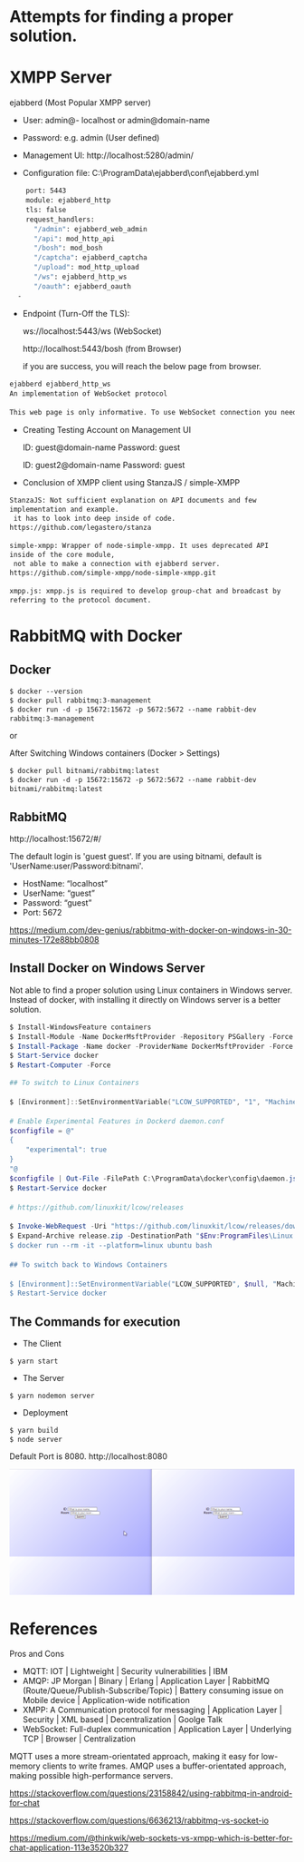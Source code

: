 # Attempts for finding a proper solution.

# XMPP Server

ejabberd (Most Popular XMPP server)

- User: admin@- localhost or admin@domain-name

- Password: e.g. admin (User defined)

- Management UI: http://localhost:5280/admin/

- Configuration file:  C:\ProgramData\ejabberd\conf\ejabberd.yml

```bash
    port: 5443
    module: ejabberd_http
    tls: false
    request_handlers:
      "/admin": ejabberd_web_admin
      "/api": mod_http_api
      "/bosh": mod_bosh
      "/captcha": ejabberd_captcha
      "/upload": mod_http_upload
      "/ws": ejabberd_http_ws
      "/oauth": ejabberd_oauth
  -
```

- Endpoint (Turn-Off the TLS): 

    ws://localhost:5443/ws (WebSocket)

    http://localhost:5443/bosh (from Browser)

    if you are success, you will reach the below page from browser. 

```bash
ejabberd ejabberd_http_ws
An implementation of WebSocket protocol

This web page is only informative. To use WebSocket connection you need a Jabber/XMPP client that supports it.
```

- Creating Testing Account on Management UI

    ID: guest@domain-name Password: guest

    ID: guest2@domain-name Password: guest
    
- Conclusion of XMPP client using StanzaJS / simple-XMPP
 
 ```
 StanzaJS: Not sufficient explanation on API documents and few implementation and example. 
  it has to look into deep inside of code. https://github.com/legastero/stanza
 
 simple-xmpp: Wrapper of node-simple-xmpp. It uses deprecated API inside of the core module, 
  not able to make a connection with ejabberd server. https://github.com/simple-xmpp/node-simple-xmpp.git

 xmpp.js: xmpp.js is required to develop group-chat and broadcast by referring to the protocol document.
 ```

# RabbitMQ with Docker

## Docker

```
$ docker --version
$ docker pull rabbitmq:3-management
$ docker run -d -p 15672:15672 -p 5672:5672 --name rabbit-dev rabbitmq:3-management
```

or

After Switching Windows containers (Docker > Settings)

```
$ docker pull bitnami/rabbitmq:latest
$ docker run -d -p 15672:15672 -p 5672:5672 --name rabbit-dev bitnami/rabbitmq:latest
```

## RabbitMQ
http://localhost:15672/#/

The default login is 'guest guest'. If you are using bitnami, default is 'UserName:user/Password:bitnami'.

 - HostName: “localhost”
 - UserName: “guest”
 - Password: “guest”
 - Port: 5672

 https://medium.com/dev-genius/rabbitmq-with-docker-on-windows-in-30-minutes-172e88bb0808
 
## Install Docker on Windows Server 

Not able to find a proper solution using Linux containers in Windows server. Instead of docker, with installing it directly on Windows server is a better solution.

```powershell
$ Install-WindowsFeature containers
$ Install-Module -Name DockerMsftProvider -Repository PSGallery -Force
$ Install-Package -Name docker -ProviderName DockerMsftProvider -Force 
$ Start-Service docker  
$ Restart-Computer -Force
```

```powershell
## To switch to Linux Containers

$ [Environment]::SetEnvironmentVariable("LCOW_SUPPORTED", "1", "Machine")

# Enable Experimental Features in Dockerd daemon.conf
$configfile = @"
{
    "experimental": true
}
"@
$configfile | Out-File -FilePath C:\ProgramData\docker\config\daemon.json -Encoding ascii -Force
$ Restart-Service docker

# https://github.com/linuxkit/lcow/releases

$ Invoke-WebRequest -Uri "https://github.com/linuxkit/lcow/releases/download/v4.14.35-v0.3.9/release.zip" -UseBasicParsing -OutFile release.zip
$ Expand-Archive release.zip -DestinationPath "$Env:ProgramFiles\Linux Containers
$ docker run --rm -it --platform=linux ubuntu bash

## To switch back to Windows Containers

$ [Environment]::SetEnvironmentVariable("LCOW_SUPPORTED", $null, "Machine")
$ Restart-Service docker
```

## The Commands for execution

- The Client

```
$ yarn start
```

- The Server

```
$ yarn nodemon server
```

- Deployment

```
$ yarn build
$ node server
```

Default Port is 8080. http://localhost:8080

![ref](./doc/socket_demo.gif?raw=true)

# References

Pros and Cons

- MQTT: IOT | Lightweight | Security vulnerabilities | IBM
- AMQP: JP Morgan | Binary | Erlang | Application Layer | RabbitMQ (Route/Queue/Publish-Subscribe/Topic) | Battery consuming issue on Mobile device | Application-wide notification
- XMPP: A Communication protocol for messaging | Application Layer | Security | XML based | Decentralization | Goolge Talk
- WebSocket: Full-duplex communication | Application Layer | Underlying TCP | Browser | Centralization

MQTT uses a more stream-orientated approach, making it easy for low-memory clients to write frames. AMQP uses a buffer-orientated approach, making possible high-performance servers.

https://stackoverflow.com/questions/23158842/using-rabbitmq-in-android-for-chat

https://stackoverflow.com/questions/6636213/rabbitmq-vs-socket-io

https://medium.com/@thinkwik/web-sockets-vs-xmpp-which-is-better-for-chat-application-113e3520b327
